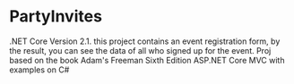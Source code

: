 # PartyInvites
.NET Core Version 2.1.
this project contains an event registration form,
by the result, you can see the data of all who signed up for the event.
Proj based on the book Adam's Freeman Sixth Edition ASP.NET Core MVC with examples on С# 
